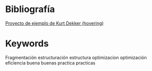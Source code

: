 # Bibliografía

[Proyecto de ejemplo de Kurt Dekker (hovering)](https://github.com/kurtdekker/hovering)

# Keywords

Fragmentación estructuración estructura optimizacion optimización eficiencia buena buenas practica practicas